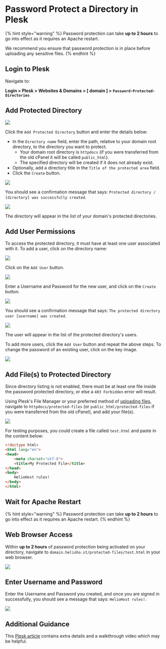 # Password Protect a Directory in Plesk

{% hint style="warning" %}
Password protection can take **up to 2 hours** to go into effect as it requires an Apache restart.

We recommend you ensure that password protection is in place before uploading any sensitive files.
{% endhint %}

## Login to Plesk

Navigate to: 

**Login > Plesk > Websites & Domains > [ domain ] > `Password-Protected-Directories`**

## Add Protected Directory

![](../../.gitbook/assets/plesk-password-protected-directories.png)

Click the `Add Protected Directory` button and enter the details below:  

* In the `Directory name` field, enter the path, relative to your domain root directory, to the directory you want to protect.
  * Your domain root directory is `httpdocs` (if you were transferred from the old cPanel it will be called `public_html`).
  * The specified directory will be created if it does not already exist.
* Optionally, add a directory title in the `Title of the protected area` field.
* Click the `Create` button.

![](../../.gitbook/assets/plesk-create-protected-directory.png)

You should see a confirmation message that says: `Protected directory / [directory] was successfully created`.

![](../../.gitbook/assets/plesk-protected-directory-created.png)

The directory will appear in the list of your domain's protected directories.

## Add User Permissions

To access the protected directory, it must have at least one user associated with it. To add a user, click on the directory name:

![](../../.gitbook/assets/plesk-protected-directories-list.png)

Click on the `Add User` button.

![](../../.gitbook/assets/plesk-protected-directories-add-user.png)

Enter a Username and Password for the new user, and click on the `Create` button. 

![](../../.gitbook/assets/plesk-protected-directories-create-user.png)

You should see a confirmation message that says: `The protected directory user [username] was created`.

![](../../.gitbook/assets/plesk-protected-directories-user-created.png)

The user will appear in the list of the protected directory's users. 

To add more users, click the `Add User` button and repeat the above steps. To change the password of an existing user, click on the key image.

![](../../.gitbook/assets/plesk-protected-directories-list-of-users.png)

## Add File(s) to Protected Directory

Since directory listing is not enabled, there must be at least one file inside the password protected directory, or else a `403 Forbidden` error will result.

Using Plesk's File Manager or your preferred method of [uploading files](../../management/uploading-files.md), navigate to `httpdocs/protected-files` (or `public_html/protected-files` if you were transferred from the old cPanel), and add your file(s).

![](../../.gitbook/assets/plesk-access-protected-directory-file-manager.png)

For testing purposes, you could create a file called `test.html` and paste in the content below:

```html
<!doctype html>
<html lang="en">
<head>
    <meta charset="utf-8">
    <title>My Protected File</title>
</head>
<body>
    HelioHost rules!
</body>
</html>
```

## Wait for Apache Restart

{% hint style="warning" %}
Password protection can take **up to 2 hours** to go into effect as it requires an Apache restart.
{% endhint %}

## Web Browser Access

Within **up to 2 hours** of password protection being activated on your directory, navigate to `domain.helioho.st/protected-files/test.html` in your web browser.

![](../../.gitbook/assets/plesk-access-protected-directory-in-browser.png)

## Enter Username and Password

Enter the Username and Password you created, and once you are signed in successfully, you should see a message that says: `HelioHost rules!`.

![](../../.gitbook/assets/plesk-access-protected-file-success.png)

## Additional Guidance

This [Plesk article](https://docs.plesk.com/en-US/obsidian/customer-guide/websites-and-domains/restricting-access-to-content.65152/) contains extra details and a walkthrough video which may be helpful.